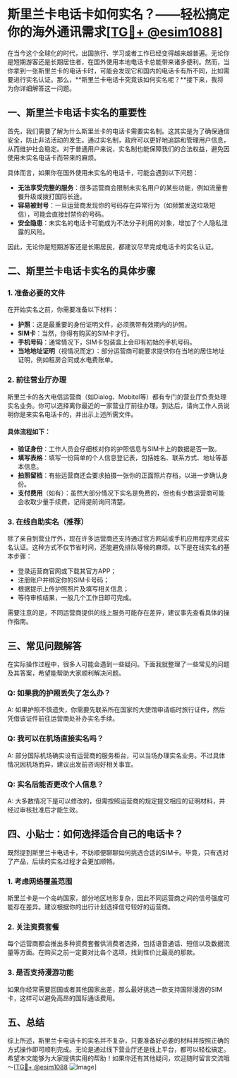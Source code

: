 # 斯里兰卡电话卡如何实名？——轻松搞定你的海外通讯需求[[TG💪+ @esim1088](https://t.me/s/esim1088)]

在当今这个全球化的时代，出国旅行、学习或者工作已经变得越来越普遍。无论你是短期游客还是长期居住者，在国外使用本地电话卡总能带来诸多便利。然而，当你拿到一张斯里兰卡的电话卡时，可能会发现它和国内的电话卡有所不同，比如需要进行实名认证。那么，**斯里兰卡电话卡究竟该如何实名呢？**接下来，我将为你详细解答这一问题。

## 一、斯里兰卡电话卡实名的重要性

首先，我们需要了解为什么斯里兰卡的电话卡需要实名制。这其实是为了确保通信安全，防止非法活动的发生。通过实名制，政府可以更好地追踪和管理用户信息，从而维护社会稳定。对于普通用户来说，实名制也能保障我们的合法权益，避免因使用未实名电话卡而带来的麻烦。

具体而言，如果你在国外使用未实名的电话卡，可能会遇到以下问题：
- **无法享受完整的服务**：很多运营商会限制未实名用户的某些功能，例如流量套餐升级或拨打国际长途。
- **容易被封号**：一旦运营商发现你的号码存在异常行为（如频繁发送垃圾短信），可能会直接封禁你的号码。
- **安全隐患**：未实名的电话卡可能成为不法分子利用的对象，增加了个人隐私泄露的风险。

因此，无论你是短期游客还是长期居民，都建议尽早完成电话卡的实名认证。

## 二、斯里兰卡电话卡实名的具体步骤

### 1. 准备必要的文件

在开始实名之前，你需要准备以下材料：
- **护照**：这是最重要的身份证明文件，必须携带有效期内的护照。
- **SIM卡**：当然，你得有购买的SIM卡才行。
- **手机号码**：通常情况下，SIM卡包装盒上会印有初始的手机号码。
- **当地地址证明**（视情况而定）：部分运营商可能要求提供你在当地的居住地址证明，例如租房合同或水电费账单。

### 2. 前往营业厅办理

斯里兰卡的各大电信运营商（如Dialog、Mobitel等）都有专门的营业厅负责处理实名业务。你可以选择离你最近的一家营业厅前往办理。到达后，请向工作人员说明你是来实名电话卡的，并出示上述所需文件。

#### 具体流程如下：
- **验证身份**：工作人员会仔细核对你的护照信息与SIM卡上的数据是否一致。
- **填写表格**：填写一份简单的个人信息登记表，包括姓名、联系方式、地址等基本信息。
- **拍照留档**：有些运营商还会要求拍摄一张你的正面照片存档，以进一步确认身份。
- **支付费用**（如有）：虽然大部分情况下实名是免费的，但也有少数运营商可能会收取少量手续费，记得提前询问清楚。

### 3. 在线自助实名（推荐）

除了亲自到营业厅外，现在许多运营商还支持通过官方网站或手机应用程序完成实名认证。这种方式不仅节省时间，还能避免排队等候的麻烦。以下是在线实名的基本步骤：

- 登录运营商官网或下载其官方APP；
- 注册账户并绑定你的SIM卡号码；
- 根据提示上传护照照片及填写相关信息；
- 等待审核结果，一般几个工作日即可完成。

需要注意的是，不同运营商提供的线上服务可能存在差异，建议事先查看具体的操作指南。

## 三、常见问题解答

在实际操作过程中，很多人可能会遇到一些疑问。下面我就整理了一些常见的问题及其答案，希望能帮助大家顺利解决问题。

### Q: 如果我的护照丢失了怎么办？

A: 如果护照不慎遗失，你需要先联系所在国家的大使馆申请临时旅行证件，然后凭借该证件前往运营商处补办实名手续。

### Q: 我可以在机场直接实名吗？

A: 部分国际机场确实设有运营商的服务柜台，可以当场办理实名业务。不过具体情况因机场而异，建议出发前咨询好相关事宜。

### Q: 实名后能否更改个人信息？

A: 大多数情况下是可以修改的，但需按照运营商的规定提交相应的证明材料，并经过审核批准后才能生效。

## 四、小贴士：如何选择适合自己的电话卡？

既然提到斯里兰卡电话卡，不妨顺便聊聊如何挑选合适的SIM卡。毕竟，只有选对了产品，后续的实名过程才会更加顺畅。

### 1. 考虑网络覆盖范围

斯里兰卡是一个岛屿国家，部分地区地形复杂，因此不同运营商之间的信号强度可能存在差异。建议根据你的出行计划选择信号较好的运营商。

### 2. 关注资费套餐

每个运营商都会推出多种资费套餐供消费者选择，包括语音通话、短信以及数据流量等方面。在购买之前一定要对比各个选项，找到性价比最高的那款。

### 3. 是否支持漫游功能

如果你经常需要回国或者其他国家出差，那么最好挑选一款支持国际漫游的SIM卡，这样可以避免高昂的国际通话费用。

## 五、总结

综上所述，斯里兰卡电话卡的实名并不复杂，只要准备好必要的材料并按照正确的方式操作即可顺利完成。无论是通过线下营业厅还是线上平台，都可以轻松搞定。希望本文能够为大家提供实用的帮助！如果你还有其他疑问，欢迎随时留言交流哦～[[TG💪+ @esim1088](https://t.me/s/esim1088) ![Image](https://i.postimg.cc/4NQfJmqS/Snipaste-2025-05-13-00-14-12.png)]
